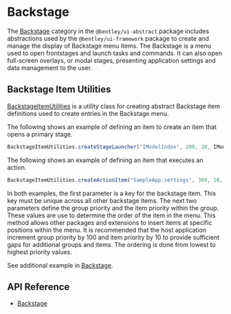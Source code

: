# Backstage

The [Backstage]($ui-abstract:Backstage) category in the `@bentley/ui-abstract` package includes abstractions used by the `@bentley/ui-framework` package to create and manage the display of Backstage menu items.
The Backstage is a menu used to open frontstages and launch tasks and commands. It can also open full-screen overlays, or modal stages, presenting application settings and data management to the user.

## Backstage Item Utilities

[BackstageItemUtilities]($ui-abstract) is a utility class for creating abstract Backstage item definitions used to create entries in the Backstage menu.

The following shows an example of defining an item to create an item that opens a primary stage.

```ts
BackstageItemUtilities.createStageLauncher("IModelIndex", 200, 20, IModelApp.i18n.translate("SampleApp:backstage.imodelindex"), undefined, "icon-placeholder"),
```

The following shows an example of defining an item that executes an action.

```ts
BackstageItemUtilities.createActionItem("SampleApp.settings", 300, 10, () => FrontstageManager.openModalFrontstage(new SettingsModalFrontstage()), IModelApp.i18n.translate("SampleApp:backstage.testFrontstage6"), undefined, "icon-placeholder"),
```

In both examples, the first parameter is a key for the backstage item. This key must be unique across all other backstage items. The next two parameters define the group priority and the item priority within the group.  These values are use to determine the order of the item in the menu. This method allows other packages and extensions to insert items at specific positions within the menu.  It is recommended that the host application increment group priority by 100 and item priority by 10 to provide sufficient gaps for additional groups and items. The ordering is done from lowest to highest priority values.

See additional example in [Backstage](../../../learning/ui/framework/Backstage.md).

## API Reference

* [Backstage]($ui-abstract:Backstage)
